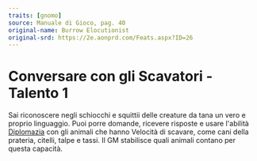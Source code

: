 ```yaml
---
traits: [gnomo]
source: Manuale di Gioco, pag. 40
original-name: Burrow Elocutionist
original-srd: https://2e.aonprd.com/Feats.aspx?ID=26
---
```


# Conversare con gli Scavatori - Talento 1

Sai riconoscere negli schiocchi e squittii delle creature da tana un vero e
proprio linguaggio. Puoi porre domande, ricevere risposte e usare l'abilità
[Diplomazia](/abilita/diplomazia) con gli animali che hanno Velocità di scavare,
come cani della prateria, citelli, talpe e tassi. Il GM stabilisce quali animali
contano per questa capacità.
